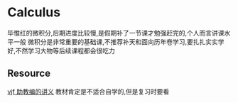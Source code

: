 # Calculus
毕惟红的微积分,后期进度比较慢,是假期补了一节课才勉强赶完的,个人而言讲课水平一般
微积分是非常重要的基础课,不推荐补天和面向历年卷学习,要扎扎实实学好,不然学习大物等后续课程都会很吃力
## Resource
[vjf 助教编的讲义](https://www.cc98.org/topic/5908471)
教材肯定是不适合自学的,但是复习时要看
